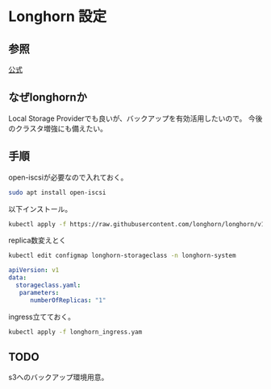 # Longhorn 設定

## 参照

[公式](https://docs.k3s.io/storage)

## なぜlonghornか

Local Storage Providerでも良いが、バックアップを有効活用したいので。
今後のクラスタ増強にも備えたい。

## 手順

open-iscsiが必要なので入れておく。

```sh
sudo apt install open-iscsi
```

以下インストール。

```sh
kubectl apply -f https://raw.githubusercontent.com/longhorn/longhorn/v1.6.0/deploy/longhorn.yaml
```

replica数変えとく

```bash
kubectl edit configmap longhorn-storageclass -n longhorn-system
```

```yaml
apiVersion: v1
data:
  storageclass.yaml: 
   parameters:
      numberOfReplicas: "1"
```

ingress立てておく。

```sh
kubectl apply -f longhorn_ingress.yam
```

## TODO

s3へのバックアップ環境用意。
